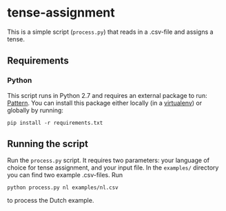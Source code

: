 # tense-assignment

This is a simple script (`process.py`) that reads in a .csv-file and assigns a tense.

## Requirements

### Python

This script runs in Python 2.7 and requires an external package to run: [Pattern](https://www.clips.uantwerpen.be/pattern). You can install this package either locally (in a [virtualenv](http://virtualenv.readthedocs.io/en/latest/)) or globally by running:

	pip install -r requirements.txt

## Running the script

Run the `process.py` script. It requires two parameters: your language of choice for tense assignment, and your input file. In the `examples/` directory you can find two example .csv-files. Run

	python process.py nl examples/nl.csv

to process the Dutch example.

